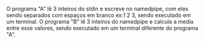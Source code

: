 O programa "A" lê 3 inteiros do stdin e escreve no namedpipe, com eles sendo separados com espaços em branco ex:1 2 3, sendo executado em um terminal.
O programa "B" lê 3 inteiros do namedpipe e calcula a media entre esse valores, sendo executado em um terminal diferente do programa "A".


